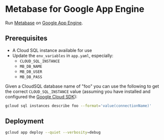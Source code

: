 # Metabase for Google App Engine

Run [Metabase](https://www.metabase.com/) on [Google App Engine](https://cloud.google.com/appengine/).

## Prerequisites
* A Cloud SQL instance available for use
* Update the `env_variables` in `app.yaml`, especially:
  * `CLOUD_SQL_INSTANCE`
  * `MB_DB_NAME`
  * `MB_DB_USER`
  * `MB_DB_PASS`

Given a CloudSQL database name of "foo" you can use the following to get the correct `CLOUD_SQL_INSTANCE` value (assuming you have installed and configured the [Google Cloud SDK](https://cloud.google.com/sdk/)):

```bash
gcloud sql instances describe foo --format='value(connectionName)'
```

## Deployment

```bash
gcloud app deploy --quiet --verbosity=debug
```